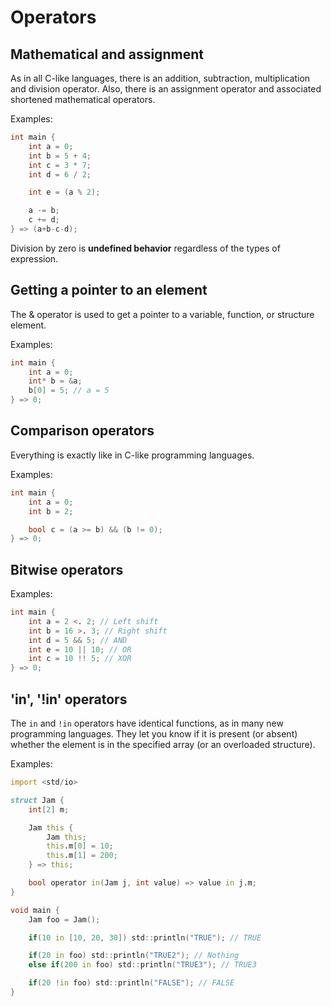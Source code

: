 # Operators

## Mathematical and assignment

As in all C-like languages, there is an addition, subtraction, multiplication and division operator.
Also, there is an assignment operator and associated shortened mathematical operators.

Examples:
```d
int main {
    int a = 0;
    int b = 5 + 4;
    int c = 3 * 7;
    int d = 6 / 2;

    int e = (a % 2);

    a -= b;
    c += d;
} => (a+b-c-d);
```

Division by zero is **undefined behavior** regardless of the types of expression.

## Getting a pointer to an element

The & operator is used to get a pointer to a variable, function, or structure element.

Examples:
```d
int main {
    int a = 0;
    int* b = &a;
    b[0] = 5; // a = 5
} => 0;
```

## Comparison operators

Everything is exactly like in C-like programming languages.

Examples:
```d
int main {
    int a = 0;
    int b = 2;

    bool c = (a >= b) && (b != 0);
} => 0;
```


## Bitwise operators

Examples:
```d
int main {
    int a = 2 <. 2; // Left shift
    int b = 16 >. 3; // Right shift
    int d = 5 && 5; // AND
    int e = 10 || 10; // OR
    int c = 10 !! 5; // XOR
} => 0;
```

## 'in', '!in' operators

The `in` and `!in` operators have identical functions, as in many new programming languages.
They let you know if it is present (or absent) whether the element is in the specified array (or an overloaded structure).

Examples:

```d
import <std/io>

struct Jam {
    int[2] m;

    Jam this {
        Jam this;
        this.m[0] = 10;
        this.m[1] = 200;
    } => this;

    bool operator in(Jam j, int value) => value in j.m;
}

void main {
    Jam foo = Jam();

    if(10 in [10, 20, 30]) std::println("TRUE"); // TRUE

    if(20 in foo) std::println("TRUE2"); // Nothing
    else if(200 in foo) std::println("TRUE3"); // TRUE3

    if(20 !in foo) std::println("FALSE"); // FALSE
}
```
